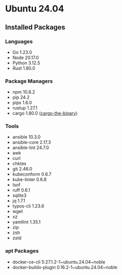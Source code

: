 # Ubuntu 24.04

## Installed Packages

### Languages

- Go 1.23.0
- Node 20.17.0
- Python 3.12.5
- Rust 1.80.0

### Package Managers

- npm 10.8.2
- pip 24.2
- pipx 1.6.0
- rustup 1.27.1
- cargo 1.80.0 ([cargo-the-binary](https://github.com/rust-lang/cargo/blob/master/src/cargo/version.rs))

### Tools

- ansible 10.3.0
- ansible-core 2.17.3
- ansible-lint 24.7.0
- awk
- curl
- chktex
- git 2.46.0
- kubeconform 0.6.7
- kube-linter 0.6.8
- lsof
- ruff 0.6.1
- sqlite3
- jq 1.7.1
- typos-cli 1.23.6
- wget
- xz
- yamllint 1.35.1
- zip
- zsh
- zstd

### apt Packages

- docker-ce-cli 5:27.1.2-1\~ubuntu.24.04\~noble
- docker-buildx-plugin 0.16.2-1\~ubuntu.24.04\~noble
